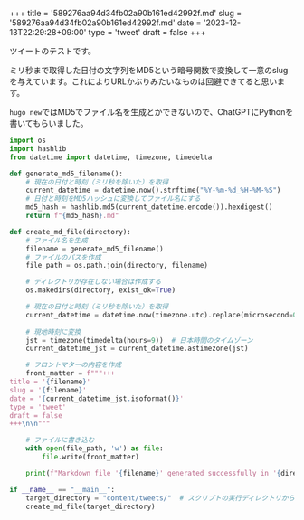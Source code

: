 +++
title = '589276aa94d34fb02a90b161ed42992f.md'
slug = '589276aa94d34fb02a90b161ed42992f.md'
date = '2023-12-13T22:29:28+09:00'
type = 'tweet'
draft = false
+++

ツイートのテストです。

ミリ秒まで取得した日付の文字列をMD5という暗号関数で変換して一意のslugを与えています。これによりURLかぶりみたいなものは回避できてると思います。

`hugo new`ではMD5でファイル名を生成とかできないので、ChatGPTにPythonを書いてもらいました。

```python
import os
import hashlib
from datetime import datetime, timezone, timedelta

def generate_md5_filename():
    # 現在の日付と時刻（ミリ秒を除いた）を取得
    current_datetime = datetime.now().strftime("%Y-%m-%d_%H-%M-%S")
    # 日付と時刻をMD5ハッシュに変換してファイル名にする
    md5_hash = hashlib.md5(current_datetime.encode()).hexdigest()
    return f"{md5_hash}.md"

def create_md_file(directory):
    # ファイル名を生成
    filename = generate_md5_filename()
    # ファイルのパスを作成
    file_path = os.path.join(directory, filename)

    # ディレクトリが存在しない場合は作成する
    os.makedirs(directory, exist_ok=True)

    # 現在の日付と時刻（ミリ秒を除いた）を取得
    current_datetime = datetime.now(timezone.utc).replace(microsecond=0)
    
    # 現地時刻に変換
    jst = timezone(timedelta(hours=9))  # 日本時間のタイムゾーン
    current_datetime_jst = current_datetime.astimezone(jst)

    # フロントマターの内容を作成
    front_matter = f"""+++
title = '{filename}'
slug = '{filename}'
date = '{current_datetime_jst.isoformat()}'
type = 'tweet'
draft = false
+++\n\n"""

    # ファイルに書き込む
    with open(file_path, 'w') as file:
        file.write(front_matter)

    print(f"Markdown file '{filename}' generated successfully in '{directory}'.")

if __name__ == "__main__":
    target_directory = "content/tweets/"  # スクリプトの実行ディレクトリからの相対パス
    create_md_file(target_directory)

```